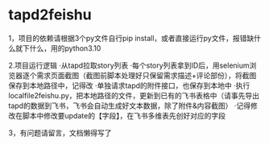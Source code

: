 # tapd2feishu
1，项目的依赖请根据3个py文件自行pip install，或者直接运行py文件，报错缺什么就下什么，用的python3.10

2.项目运行逻辑
·从tapd拉取story列表
·每个story列表拿到ID后，用selenium浏览器逐个需求页面截图（截图前脚本处理好只保留需求描述+评论部份），将截图保存到本地路径中，记得改
·单独请求tapd的附件接口，也保存到本地中
·执行localfile2feishu.py，把本地路径的文件，更新到已有的飞书表格中（请事先导出tapd的数据到飞书，飞书会自动生成好文本数据，除了附件&内容截图）
·记得修改在脚本中修改要update的【字段】，在飞书多维表先创好对应的字段

3，有问题请留言，文档懒得写了
